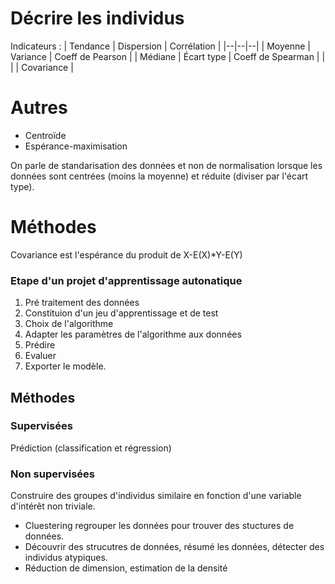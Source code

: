 # Décrire les individus

Indicateurs :
| Tendance | Dispersion | Corrélation |
|--|--|--|
| Moyenne | Variance | Coeff de Pearson |
| Médiane | Écart type | Coeff de Spearman |
| | | Covariance |

# Autres 

* Centroïde
* Espérance-maximisation

On parle de standarisation des données et non de normalisation lorsque les données sont centrées (moins la moyenne) et réduite (diviser par l'écart type).

# Méthodes

Covariance est l'espérance du produit de X-E(X)*Y-E(Y)

### Etape d'un projet d'apprentissage autonatique

1. Pré traitement des données
2. Constituion d'un jeu d'apprentissage et de test
3. Choix de l'algorithme
4. Adapter les paramètres de l'algorithme aux données
5. Prédire
6. Evaluer
7. Exporter le modèle.

## Méthodes

### Supervisées

Prédiction (classification et régression)

### Non supervisées

Construire des groupes d'individus similaire en fonction d'une variable d'intérêt non triviale.

* Cluestering regrouper les données pour trouver des stuctures de données.
* Découvrir des strucutres de données, résumé les données, détecter des individus atypiques.
* Réduction de dimension, estimation de la densité
